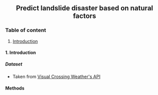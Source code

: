 <div align='center'>

## Predict landslide disaster based on natural factors 
</div>

### Table of content
1. [Introduction](#1-introduction)

#### 1. Introduction
##### Dataset
- Taken from [Visual Crossing Weather's API](https://www.visualcrossing.com/resources/documentation/weather-api/timeline-weather-api/)

#### Methods